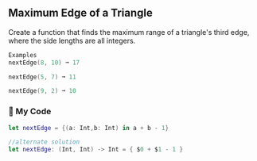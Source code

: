 ## Maximum Edge of a Triangle

Create a function that finds the maximum range of a triangle's third edge, where the side lengths are all integers.
```swift
Examples
nextEdge(8, 10) ➞ 17

nextEdge(5, 7) ➞ 11

nextEdge(9, 2) ➞ 10
```
### 📐 My Code
```swift
let nextEdge = {(a: Int,b: Int) in a + b - 1}

//alternate solution
let nextEdge: (Int, Int) -> Int = { $0 + $1 - 1 }
```
